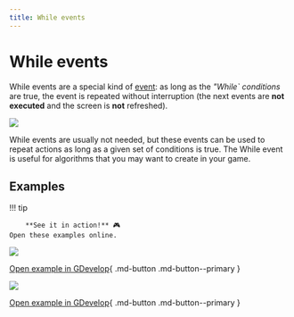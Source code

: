 ```yaml
---
title: While events
---
```

# While events

While events are a special kind of [event](/gdevelop5/events): as long as the *"While` conditions* are true, the event is repeated without interruption (the next events are **not executed** and the screen is **not** refreshed).

![](/gdevelop5/events/while/pasted/20220215-152759.png)

While events are usually not needed, but these events can be used to repeat actions as long as a given set of conditions is true. The While event is useful for algorithms that you may want to create in your game.

## Examples

!!! tip

        **See it in action!** 🎮
    Open these examples online.

[![](/gdevelop5/events/spaceshooternew.png)](https://editor.gdevelop.io/?project=example://asteroids)

[Open example in GDevelop](https://editor.gdevelop.io/?project=example://asteroids){ .md-button .md-button--primary }

[![](/gdevelop5/events/pathfindinggeneralnew.png)](https://editor.gdevelop.io/?project=example://pathfinding)

[Open example in GDevelop](https://editor.gdevelop.io/?project=example://pathfinding){ .md-button .md-button--primary }